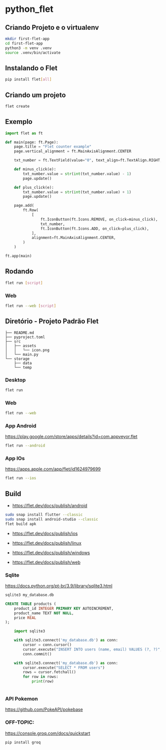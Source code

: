 # python_flet

## Criando Projeto e o virtualenv

```sh
mkdir first-flet-app
cd first-flet-app
python3 -m venv .venv
source .venv/bin/activate
```

## Instalando o Flet

```sh
pip install flet[all]
```

## Criando um projeto

```sh
flet create
```

## Exemplo

```python
import flet as ft

def main(page: ft.Page):
    page.title = "Flet counter example"
    page.vertical_alignment = ft.MainAxisAlignment.CENTER

    txt_number = ft.TextField(value="0", text_align=ft.TextAlign.RIGHT, width=100)

    def minus_click(e):
        txt_number.value = str(int(txt_number.value) - 1)
        page.update()

    def plus_click(e):
        txt_number.value = str(int(txt_number.value) + 1)
        page.update()

    page.add(
        ft.Row(
            [
                ft.IconButton(ft.Icons.REMOVE, on_click=minus_click),
                txt_number,
                ft.IconButton(ft.Icons.ADD, on_click=plus_click),
            ],
            alignment=ft.MainAxisAlignment.CENTER,
        )
    )

ft.app(main)
```

## Rodando

```sh
flet run [script]
```

### Web

```sh
flet run --web [script]
```

## Diretório - Projeto Padrão Flet

```
├── README.md
├── pyproject.toml
├── src
│   ├── assets
│   │   └── icon.png
│   └── main.py
└── storage
    ├── data
    └── temp
```

### Desktop

```sh
flet run
```

### Web

```sh
flet run --web
```

### App Android

https://play.google.com/store/apps/details?id=com.appveyor.flet

```sh
flet run --android
```

### App IOs

https://apps.apple.com/app/flet/id1624979699

```sh
flet run --ios
```

## Build

* https://flet.dev/docs/publish/android

```sh
sudo snap install flutter --classic
sudo snap install android-studio --classic
flet build apk
```

* https://flet.dev/docs/publish/ios

* https://flet.dev/docs/publish/linux

* https://flet.dev/docs/publish/windows

* https://flet.dev/docs/publish/web

### Sqlite

https://docs.python.org/pt-br/3.9/library/sqlite3.html

```sh
sqlite3 my_database.db
```

```sql
CREATE TABLE products (
    product_id INTEGER PRIMARY KEY AUTOINCREMENT,
    product_name TEXT NOT NULL,
    price REAL
);
```

```python
    import sqlite3

    with sqlite3.connect('my_database.db') as conn:
        cursor = conn.cursor()
        cursor.execute("INSERT INTO users (name, email) VALUES (?, ?)", ("Bob", "bob@example.com"))
        conn.commit()

    with sqlite3.connect('my_database.db') as conn:
        cursor.execute("SELECT * FROM users")
        rows = cursor.fetchall()
        for row in rows:
            print(row)
    
```

### API Pokemon

https://github.com/PokeAPI/pokebase

### OFF-TOPIC:

https://console.groq.com/docs/quickstart
```sh
pip install groq
```

<!--
#### 🔍 Modelos bons gratuitos


| Modelo                          | Tamanho / Parâmetros / Bits / Quantização                                                           | Pontos fortes                                                                                                                                          | Restrições / O que você precisa considerar                                                                                            |
| ------------------------------- | --------------------------------------------------------------------------------------------------- | ------------------------------------------------------------------------------------------------------------------------------------------------------ | ------------------------------------------------------------------------------------------------------------------------------------- |
| **Llama-3 (8B ou 70B)** da Meta | Versão open-source, com quantizações disponíveis (ex: GGUF, bits menores). ([GIGAZINE][1])          | É um dos mais recentes da Meta; bom equilíbrio entre desempenho e custo computacional, especialmente o de 8 bilhões de parâmetros. Boa para uso geral. | O modelo de 70B exige bastante memória; usar quantizações é quase obrigatório para rodar localmente com bom desempenho. ([Reddit][2]) |
| **Llama-2 (7B / 13B / 70B)**    | Modelos bem conhecidos, versões base e ajustadas. Versões em GGUF também disponíveis. ([MyGGUF][3]) | Estável, bem estudado, muitos recursos e bibliotecas/pacotes já suportam. Boa escolha se quiser compatibilidade e documentação.                        | Também o de maior porte consome muito; para tarefas simples, talvez o 7B já seja suficiente.                                          |
| **Mistral-7B (Instruct)**       | Um modelo “menor”, bom custo computacional. ([localaimaster.com][4])                                | Excelente para criatividade / geração de texto quando não se precisa de algo extremamente grande. Carrega mais rápido, uso de RAM menor.               | Pode perder em tarefas que requeiram muito contexto ou “raciocínio” mais pesado comparado aos maiores.                                |
| **TinyLlama**                   | \~1.1B parâmetros. ([arXiv][5])                                                                     | Muito leve, roda fácil mesmo em máquinas modestas; bom para protótipos, testagens rápidas, tarefas simples.                                            | Com desempenho menor, respostas menos refinadas se comparar com modelos grandes. Não é ideal para uso “pesado”.                       |



---

#### Llama

```sh
python3 -m venv .venv
source .venv/bin/activate
pip install llama-cpp-python
```

```python
from llama_cpp import Llama

# Carregue um modelo LLaMA (precisa ter o arquivo .gguf baixado antes)
llm = Llama(model_path="models/llama-2-7b-chat.Q4_K_M.gguf")

# Fazendo uma pergunta ao modelo
output = llm(
    "Explique em poucas palavras o que é aprendizado de máquina.",
    max_tokens=100,
    temperature=0.7,
)

print(output["choices"][0]["text"])
```


python3 Llama.py


